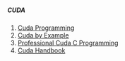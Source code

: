 ##### CUDA

1. [Cuda Programming][1]
2. [Cuda by Example][2]
3. [Professional Cuda C Programming][3]
4. [Cuda Handbook][4]

[1]: https://www.goodreads.com/book/show/16585653-cuda-programming
[2]: https://www.goodreads.com/book/show/8821989-cuda-by-example
[3]: https://www.goodreads.com/book/show/20666754-professional-cuda-c-programming
[4]: https://www.goodreads.com/book/show/18090293-cuda-handbook
